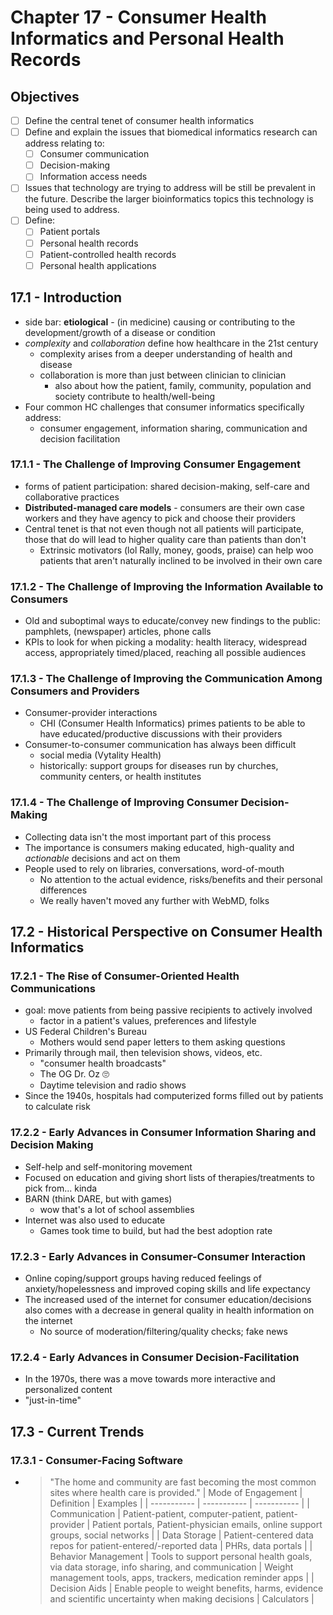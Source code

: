 # Chapter 17 - Consumer Health Informatics and Personal Health Records
## Objectives
- [ ] Define the central tenet of consumer health informatics
- [ ] Define and explain the issues that biomedical informatics research can address relating to:
  - [ ] Consumer communication
  - [ ] Decision-making
  - [ ] Information access needs
- [ ] Issues that technology are trying to address will be still be prevalent in the future. Describe the larger bioinformatics topics this technology is being used to address.
- [ ] Define:
  - [ ] Patient portals
  - [ ] Personal health records
  - [ ] Patient-controlled health records
  - [ ] Personal health applications
## 17.1 - Introduction
* side bar: **etiological** - (in medicine) causing or contributing to the development/growth of a disease or condition
* *complexity* and *collaboration* define how healthcare in the 21st century
  * complexity arises from a deeper understanding of health and disease
  * collaboration is more than just between clinician to clinician
    * also about how the patient, family, community, population and society contribute to health/well-being
* Four common HC challenges that consumer informatics specifically address:
  * consumer engagement, information sharing, communication and decision facilitation
### 17.1.1 - The Challenge of Improving Consumer Engagement
* forms of patient participation: shared decision-making, self-care and collaborative practices
* **Distributed-managed care models** - consumers are their own case workers and they have agency to pick and choose their providers
* Central tenet is that not even though not all patients will participate, those that do will lead to higher quality care than patients than don't
  * Extrinsic motivators (lol Rally, money, goods, praise) can help woo patients that aren't naturally inclined to be involved in their own care
### 17.1.2 - The Challenge of Improving the Information Available to Consumers
* Old and suboptimal ways to educate/convey new findings to the public: pamphlets, (newspaper) articles, phone calls
* KPIs to look for when picking a modality: health literacy, widespread access, appropriately timed/placed, reaching all possible audiences
### 17.1.3 - The Challenge of Improving the Communication Among Consumers and Providers
* Consumer-provider interactions
  * CHI (Consumer Health Informatics) primes patients to be able to have educated/productive discussions with their providers
* Consumer-to-consumer communication has always been difficult
  * social media (Vytality Health)
  * historically: support groups for diseases run by churches, community centers, or health institutes
### 17.1.4 - The Challenge of Improving Consumer Decision-Making
* Collecting data isn't the most important part of this process
* The importance is consumers making educated, high-quality and *actionable* decisions and act on them
* People used to rely on libraries, conversations, word-of-mouth
  * No attention to the actual evidence, risks/benefits and their personal differences
  * We really haven't moved any further with WebMD, folks
## 17.2 - Historical Perspective on Consumer Health Informatics
### 17.2.1 - The Rise of Consumer-Oriented Health Communications
* goal: move patients from being passive recipients to actively involved
  * factor in a patient's values, preferences and lifestyle
* US Federal Children's Bureau
  * Mothers would send paper letters to them asking questions
* Primarily through mail, then television shows, videos, etc.
  * "consumer health broadcasts"
  * The OG Dr. Oz 🙄
  * Daytime television and radio shows
* Since the 1940s, hospitals had computerized forms filled out by patients to calculate risk
### 17.2.2 - Early Advances in Consumer Information Sharing and Decision Making
* Self-help and self-monitoring movement
* Focused on education and giving short lists of therapies/treatments to pick from... kinda
* BARN (think DARE, but with games)
  * wow that's a lot of school assemblies
* Internet was also used to educate
  * Games took time to build, but had the best adoption rate
### 17.2.3 - Early Advances in Consumer-Consumer Interaction
* Online coping/support groups having reduced feelings of anxiety/hopelessness and improved coping skills and life expectancy
* The increased used of the internet for consumer education/decisions also comes with a decrease in general quality in health information on the internet
  * No source of moderation/filtering/quality checks; fake news
### 17.2.4 - Early Advances in Consumer Decision-Facilitation
* In the 1970s, there was a move towards more interactive and personalized content
* "just-in-time"
## 17.3 - Current Trends
### 17.3.1 - Consumer-Facing Software
* > "The home and community are fast becoming the most common sites where health care is provided."
| Mode of Engagement | Definition | Examples | 
| ----------- | ----------- | ----------- |
| Communication | Patient-patient, computer-patient, patient-provider | Patient portals, Patient-physician emails, online support groups, social networks |
| Data Storage | Patient-centered data repos for patient-entered/-reported data | PHRs, data portals |
| Behavior Management | Tools to support personal health goals, via data storage, info sharing, and communication | Weight management tools, apps, trackers, medication reminder apps |
| Decision Aids | Enable people to weight benefits, harms, evidence and scientific uncertainty when making decisions | Calculators |
